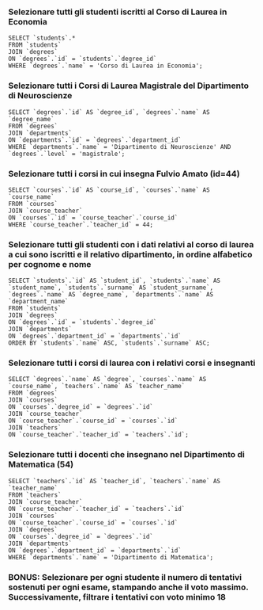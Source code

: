 ### Selezionare tutti gli studenti iscritti al Corso di Laurea in Economia
```
SELECT `students`.*
FROM `students`
JOIN `degrees`
ON `degrees`.`id` = `students`.`degree_id`
WHERE `degrees`.`name` = 'Corso di Laurea in Economia';
```

### Selezionare tutti i Corsi di Laurea Magistrale del Dipartimento di Neuroscienze
```
SELECT `degrees`.`id` AS `degree_id`, `degrees`.`name` AS `degree_name`
FROM `degrees`
JOIN `departments`
ON `departments`.`id` = `degrees`.`department_id`
WHERE `departments`.`name` = 'Dipartimento di Neuroscienze' AND `degrees`.`level` = 'magistrale';
```

### Selezionare tutti i corsi in cui insegna Fulvio Amato (id=44)
```
SELECT `courses`.`id` AS `course_id`, `courses`.`name` AS `course_name`
FROM `courses`
JOIN `course_teacher`
ON `courses`.`id` = `course_teacher`.`course_id`
WHERE `course_teacher`.`teacher_id` = 44;
```

### Selezionare tutti gli studenti con i dati relativi al corso di laurea a cui sono iscritti e il relativo dipartimento, in ordine alfabetico per cognome e nome
```
SELECT `students`.`id` AS `student_id`, `students`.`name` AS `student_name`, `students`.`surname` AS `student_surname`, `degrees`.`name` AS `degree_name`, `departments`.`name` AS `department_name`
FROM `students`
JOIN `degrees`
ON `degrees`.`id` = `students`.`degree_id`
JOIN `departments`
ON `degrees`.`department_id` = `departments`.`id`
ORDER BY `students`.`name` ASC, `students`.`surname` ASC;
```

### Selezionare tutti i corsi di laurea con i relativi corsi e insegnanti
```
SELECT `degrees`.`name` AS `degree`, `courses`.`name` AS `course_name`, `teachers`.`name` AS `teacher_name`
FROM `degrees`
JOIN `courses`
ON `courses`.`degree_id` = `degrees`.`id`
JOIN `course_teacher`
ON `course_teacher`.`course_id` = `courses`.`id`
JOIN `teachers`
ON `course_teacher`.`teacher_id` = `teachers`.`id`;
```

### Selezionare tutti i docenti che insegnano nel Dipartimento di Matematica (54)
```
SELECT `teachers`.`id` AS `teacher_id`, `teachers`.`name` AS `teacher_name`
FROM `teachers`
JOIN `course_teacher`
ON `course_teacher`.`teacher_id` = `teachers`.`id`
JOIN `courses`
ON `course_teacher`.`course_id` = `courses`.`id`
JOIN `degrees`
ON `courses`.`degree_id` = `degrees`.`id`
JOIN `departments`
ON `degrees`.`department_id` = `departments`.`id`
WHERE `departments`.`name` = 'Dipartimento di Matematica';
```


### BONUS: Selezionare per ogni studente il numero di tentativi sostenuti per ogni esame, stampando anche il voto massimo. Successivamente, filtrare i tentativi con voto minimo 18
```

```